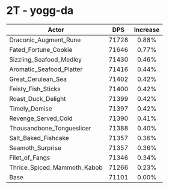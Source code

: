 # 2T - yogg-da
| Actor | DPS | Increase |
|---|:---:|:---:|
|Draconic_Augment_Rune|71728|0.88%|
|Fated_Fortune_Cookie|71646|0.77%|
|Sizzling_Seafood_Medley|71430|0.46%|
|Aromatic_Seafood_Platter|71416|0.44%|
|Great_Cerulean_Sea|71402|0.42%|
|Feisty_Fish_Sticks|71400|0.42%|
|Roast_Duck_Delight|71399|0.42%|
|Timely_Demise|71397|0.42%|
|Revenge_Served_Cold|71390|0.41%|
|Thousandbone_Tongueslicer|71388|0.40%|
|Salt_Baked_Fishcake|71357|0.36%|
|Seamoth_Surprise|71357|0.36%|
|Filet_of_Fangs|71346|0.34%|
|Thrice_Spiced_Mammoth_Kabob|71266|0.23%|
|Base|71101|0.00%|
